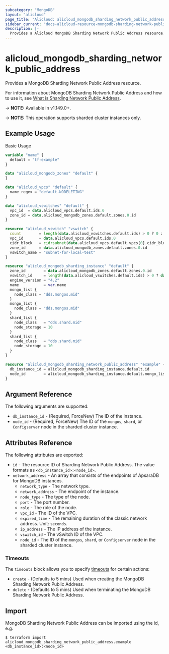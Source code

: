 ```yaml
---
subcategory: "MongoDB"
layout: "alicloud"
page_title: "Alicloud: alicloud_mongodb_sharding_network_public_address"
sidebar_current: "docs-alicloud-resource-mongodb-sharding-network-public-address"
description: |-
  Provides a Alicloud MongoDB Sharding Network Public Address resource.
---
```


# alicloud\_mongodb\_sharding\_network\_public\_address

Provides a MongoDB Sharding Network Public Address resource.

For information about MongoDB Sharding Network Public Address and how to use it, see [What is Sharding Network Public Address](https://www.alibabacloud.com/help/doc-detail/67602.html).

-> **NOTE:** Available in v1.149.0+.

-> **NOTE:** This operation supports sharded cluster instances only.

## Example Usage

Basic Usage

```terraform
variable "name" {
  default = "tf-example"
}

data "alicloud_mongodb_zones" "default" {
}

data "alicloud_vpcs" "default" {
  name_regex = "default-NODELETING"
}

data "alicloud_vswitches" "default" {
  vpc_id  = data.alicloud_vpcs.default.ids.0
  zone_id = data.alicloud_mongodb_zones.default.zones.0.id
}

resource "alicloud_vswitch" "vswitch" {
  count        = length(data.alicloud_vswitches.default.ids) > 0 ? 0 : 1
  vpc_id       = data.alicloud_vpcs.default.ids.0
  cidr_block   = cidrsubnet(data.alicloud_vpcs.default.vpcs[0].cidr_block, 8, 8)
  zone_id      = data.alicloud_mongodb_zones.default.zones.0.id
  vswitch_name = "subnet-for-local-test"
}

resource "alicloud_mongodb_sharding_instance" "default" {
  zone_id        = data.alicloud_mongodb_zones.default.zones.0.id
  vswitch_id     = length(data.alicloud_vswitches.default.ids) > 0 ? data.alicloud_vswitches.default.ids[0] : concat(alicloud_vswitch.vswitch.*.id, [""])[0]
  engine_version = "4.2"
  name           = var.name
  mongo_list {
    node_class = "dds.mongos.mid"
  }
  mongo_list {
    node_class = "dds.mongos.mid"
  }
  shard_list {
    node_class   = "dds.shard.mid"
    node_storage = 10
  }
  shard_list {
    node_class   = "dds.shard.mid"
    node_storage = 10
  }
}

resource "alicloud_mongodb_sharding_network_public_address" "example" {
  db_instance_id = alicloud_mongodb_sharding_instance.default.id
  node_id        = alicloud_mongodb_sharding_instance.default.mongo_list.0.node_id
}
```

## Argument Reference

The following arguments are supported:

* `db_instance_id` - (Required, ForceNew) The ID of the instance.
* `node_id` - (Required, ForceNew) The ID of the `mongos`, `shard`, or `Configserver` node in the sharded cluster instance.

## Attributes Reference

The following attributes are exported:

* `id` - The resource ID of Sharding Network Public Address. The value formats as `<db_instance_id>:<node_id>`.
* `network_address` - An array that consists of the endpoints of ApsaraDB for MongoDB instances.
  * `network_type` - The network type.
  * `network_address` - The endpoint of the instance.
  * `node_type` - The type of the node.
  * `port` - The port number.
  * `role` - The role of the node.
  * `vpc_id` - The ID of the VPC.
  * `expired_time` - The remaining duration of the classic network address. Unit: `seconds`.
  * `ip_address` - The IP address of the instance.
  * `vswitch_id` - The vSwitch ID of the VPC.
  * `node_id` - The ID of the `mongos`, `shard`, or `Configserver` node in the sharded cluster instance.

### Timeouts

The `timeouts` block allows you to specify [timeouts](https://www.terraform.io/docs/configuration-0-11/resources.html#timeouts) for certain actions:

* `create` - (Defaults to 5 mins) Used when creating the MongoDB Sharding Network Public Address.
* `delete` - (Defaults to 5 mins) Used when terminating the MongoDB Sharding Network Public Address.

## Import

MongoDB Sharding Network Public Address can be imported using the id, e.g.

```shell
$ terraform import alicloud_mongodb_sharding_network_public_address.example <db_instance_id>:<node_id>
```